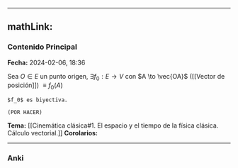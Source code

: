 
---
mathLink:
---
### Contenido Principal

**Fecha:** 2024-02-06, 18:36

Sea $O \in E$ un punto origen, $\exists f_0 : E \to V$ con $A \to \vec{OA}$ ([[Vector de posición]]) $\equiv f_0(A)$

```ad-proposition
$f_0$ es biyectiva.
```

```ad-proof
(POR HACER)
```

**Tema:** [[Cinemática clásica#1. El espacio y el tiempo de la física clásica. Cálculo vectorial.]]
**Corolarios:**

---
### Anki
